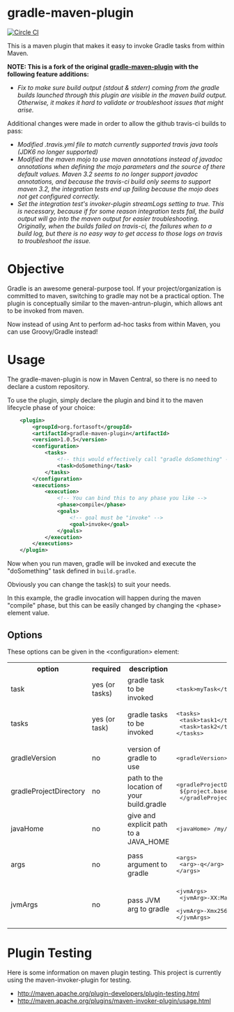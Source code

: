 # gradle-maven-plugin

[![Circle CI](https://circleci.com/gh/LendingClub/gradle-maven-plugin.svg?style=svg)](https://circleci.com/gh/LendingClub/gradle-maven-plugin)


This is a maven plugin that makes it easy to invoke Gradle tasks from within Maven.  

**NOTE: This is a fork of the original [gradle-maven-plugin](https://github.com/if6was9/gradle-maven-plugin) with the following feature additions:**

* *Fix to make sure build output (stdout & stderr) coming from the gradle builds launched through this plugin are visible in the maven build output. Otherwise, it makes it hard to validate or troubleshoot issues that might arise.*

Additional changes were made in order to allow the github travis-ci builds to pass:

* *Modified .travis.yml file to match currently supported travis java tools (JDK6 no longer supported)*
* *Modified the maven mojo to use maven annotations instead of javadoc annotations when defining the mojo parameters and the source of there default values.  Maven 3.2 seems to no longer support javadoc annotations, and because the travis-ci build only seems to support maven 3.2, the integration tests end up failing because the mojo does not get configured correctly.*
* *Set the integration test's invoker-plugin streamLogs setting to true.  This is necessary, because if for some reason integration tests fail, the build output will go into the maven output for easier troubleshooting.  Originally, when the builds failed on travis-ci, the failures when to a build log, but there is no easy way to get access to those logs on travis to troubleshoot the issue.*


# Objective

Gradle is an awesome general-purpose tool.  If your project/organization is committed to maven, switching to gradle may not 
be a practical option.  The plugin is conceptually similar to the maven-antrun-plugin, which allows ant to be invoked from maven.

Now instead of using Ant to perform ad-hoc tasks from within Maven, you can use Groovy/Gradle instead!

# Usage

The gradle-maven-plugin is now in Maven Central, so there is no need to declare a custom repository.

To use the plugin, simply declare the plugin and bind it to the maven lifecycle phase of your choice:

```xml
	<plugin>
		<groupId>org.fortasoft</groupId>
		<artifactId>gradle-maven-plugin</artifactId>
		<version>1.0.5</version>
		<configuration>
			<tasks>
				<!-- this would effectively call "gradle doSomething" -->
				<task>doSomething</task>
			</tasks>
		</configuration>
		<executions>
			<execution>
				<!-- You can bind this to any phase you like -->
				<phase>compile</phase>
				<goals>
					<!-- goal must be "invoke" -->
					<goal>invoke</goal>
				</goals>
			</execution>
		</executions>
	</plugin>
```

Now when you run maven, gradle will be invoked and execute the "doSomething" task defined in `build.gradle`.

Obviously you can change the task(s) to suit your needs.

In this example, the gradle invocation will happen during the maven "compile" phase, but this can be easily changed by changing
the &lt;phase&gt; element value.

## Options
These options can be given in the &lt;configuration&gt; element:

<table>
<tr><th>option</th><th>required</th><th>description</th><th>example</th></tr>

<tr><td>task</td><td>yes (or tasks) </td><td>gradle task to be invoked</td><td><pre>&lt;task&gt;myTask&lt;/task&gt;</pre> </td></tr>
<tr><td>tasks</td><td>yes (or task) </td><td>gradle tasks to be invoked</td><td><pre>&lt;tasks&gt;<br> &lt;task&gt;task1&lt;/task&gt;<br/> &lt;task&gt;task2&lt;/task&gt; <br/>&lt;/tasks&gt;</pre></td></tr>
<tr><td>gradleVersion</td><td>no</td><td>version of gradle to use</td><td><pre>&lt;gradleVersion&gt;1.6&lt;/gradleVersion&gt;</pre></td></tr>
<tr><td>gradleProjectDirectory</td><td>no</td><td>path to the location of your build.gradle</td><td><pre>&lt;gradleProjectDirectory&gt;<br /> ${project.basedir}/another/path<br/> &lt;/gradleProjectDirectory&gt;</pre></td></tr>
<tr><td>javaHome</td><td>no</td><td>give and explicit path to a JAVA_HOME</td><td><pre>&lt;javaHome&gt; /my/path/to/jdk &lt;/javaHome&gt;</td></pre></tr>
<tr><td>args</td><td>no</td><td>pass argument to gradle</td><td><pre>&lt;args&gt;<br> &lt;arg&gt;-q&lt;/arg&gt; <br/>&lt;/args&gt;</td></pre></tr>
<tr><td>jvmArgs</td><td>no</td><td>pass JVM arg to gradle</td><td><pre>&lt;jvmArgs&gt;<br/> &lt;jvmArg&gt;-XX:MaxPermSize=128m&lt;/jvmArg&gt;<br/> 
&lt;jvmArg&gt;-Xmx256m&lt;/jvmArg&gt; <br/>&lt;/jvmArgs&gt;</pre></td></tr>
</table>

# Plugin Testing

Here is some information on maven plugin testing.  This project is currently using the maven-invoker-plugin for testing.

* http://maven.apache.org/plugin-developers/plugin-testing.html
* http://maven.apache.org/plugins/maven-invoker-plugin/usage.html
